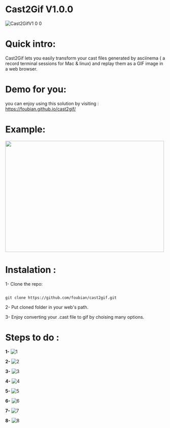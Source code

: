 # Cast2Gif V1.0.0
![Cast2GifV1 0 0](https://user-images.githubusercontent.com/19433107/143011270-f7ef76b6-1ded-4883-89aa-5ac1693fe0cd.png)
# Quick intro:

Cast2Gif lets you easily transform your cast files generated by asciinema ( a record terminal sessions for Mac & linux) and replay them as a GIF image in a web browser.
# Demo for you:
you can enjoy using this solution by visiting : https://foubian.github.io/cast2gif/

# Example:
<img src="https://user-images.githubusercontent.com/19433107/143024227-e25e780b-038c-4e0c-ac80-2fea0f67ed61.gif" width="500" height="350">

# Instalation :
1- Clone the repo:
```

git clone https://github.com/foubian/cast2gif.git

```
2- Put cloned folder in your web's path.

3- Enjoy converting your .cast file to gif by choising many options.

# Steps to do :
**1-**
![1](https://user-images.githubusercontent.com/19433107/143050956-6d2cfc80-f13d-4b8d-a1cb-c20f8b45b94d.png)

**2-**
![2](https://user-images.githubusercontent.com/19433107/143050964-cf2ff718-5815-4a9c-82bf-852a70f3160a.png)

**3-**
![3](https://user-images.githubusercontent.com/19433107/143050966-21a27486-92bd-4b29-be6c-8da53e81f966.png)

**4-**
![4](https://user-images.githubusercontent.com/19433107/143050970-270a6e0b-7b74-403f-8218-d0d5c600e5d0.png)

**5-**
![5](https://user-images.githubusercontent.com/19433107/143050974-c4e575b8-da96-4b12-b03d-3f559045eb31.png)

**6-**
![6](https://user-images.githubusercontent.com/19433107/143050975-cebdfbe1-1872-4bb4-b00b-95318c39347e.png)

**7-**
![7](https://user-images.githubusercontent.com/19433107/143050976-b8f6cdd8-d701-47d2-804e-4bbe47f4cbc7.png)

**8-**
![8](https://user-images.githubusercontent.com/19433107/143050979-16df8c2f-55a6-45f5-81a9-99d2138f98f9.png)


